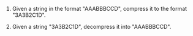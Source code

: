 1. Given a string in the format "AAABBBCCD", compress it to the format "3A3B2C1D".

2. Given a string "3A3B2C1D", decompress it into "AAABBBCCD".
